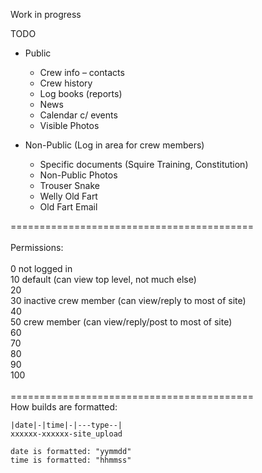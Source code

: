 Work in progress

TODO
* Public
  * Crew info – contacts
  * Crew history
  * Log books (reports)
  * News
  * Calendar c/ events
  * Visible Photos

* Non-Public (Log in area for crew members)
  * Specific documents (Squire Training, Constitution)
  * Non-Public Photos
  * Trouser Snake
  * Welly Old Fart
  * Old Fart Email

==========================================<br>
<br>
Permissions:<br>
<br>
0  not logged in<br>
10 default (can view top level, not much else)<br>
20<br>
30 inactive crew member (can view/reply to most of site)<br>
40<br>
50 crew member (can view/reply/post to most of site)<br>
60<br>
70<br>
80<br>
90<br>
100<br>
<br>
==========================================<br>
How builds are formatted:
```
|date|-|time|-|---type--|
xxxxxx-xxxxxx-site_upload

date is formatted: "yymmdd"
time is formatted: "hhmmss"
```